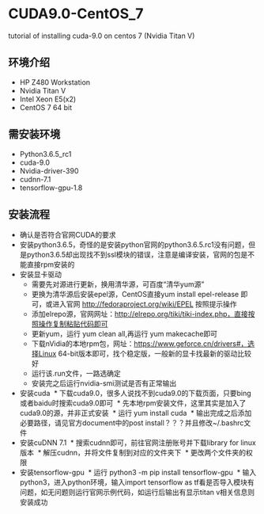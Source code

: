 # CUDA9.0-CentOS_7
tutorial of installing cuda-9.0 on centos 7 (Nvidia Titan V)
## 环境介绍
* HP Z480 Workstation
* Nvidia Titan V
* Intel Xeon E5(x2)
* CentOS 7 64 bit
## 需安装环境
* Python3.6.5_rc1
* cuda-9.0
* Nvidia-driver-390
* cudnn-7.1
* tensorflow-gpu-1.8
## 安装流程
* 确认是否符合官网CUDA的要求
* 安装python3.6.5，奇怪的是安装python官网的python3.6.5.rc1没有问题，但是python3.6.5却出现找不到ssl模块的错误，注意是编译安装，官网的包是不能直接rpm安装的
* 安装显卡驱动
  * 需要先对源进行更新，换用清华源，可百度“清华yum源”
  * 更换为清华源后安装epel源，CentOS直接yum install epel-release 即可，或进入官网  http://fedoraproject.org/wiki/EPEL 按照提示操作
  * 添加elrepo源，官网网址：http://elrepo.org/tiki/tiki-index.php，直接按照操作复制粘贴代码即可
  * 更新yum，运行 yum clean all,再运行 yum makecache即可
  * 下载nVidia的本地rpm包，网址：https://www.geforce.cn/drivers#，选择Linux 64-bit版本即可，找个稳定版，一般新的显卡找最新的驱动比较好
  * 运行该.run文件，一路选确定
  * 安装完之后运行nvidia-smi测试是否有正常输出
* 安装cuda
  * 下载cuda9.0，很多人说找不到cuda9.0的下载页面，只要bing或者baidu时搜索cuda9.0即可
  * 先本地rpm安装文件，这里其实是加入了cuda9.0的源，并非正式安装
  * 运行 yum install cuda
  * 输出完成之后添加必要路径，请见官方document中的post install？？？并且修改~/.bashrc文件
* 安装cuDNN 7.1
  * 搜索cudnn即可，前往官网注册账号并下载library for linux版本
  * 解压cudnn，并将文件复制到对应的文件夹下
  * 更改两个文件夹的权限
* 安装tensorflow-gpu
  * 运行 python3 -m pip install tensorflow-gpu
  * 输入python3，进入python环境，输入import tensorflow as tf看是否导入模块有问题，如无问题则运行官网示例代码，如运行后输出有显示titan v相关信息则安装成功
